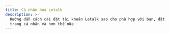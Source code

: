 ```yaml
---
title: Cá nhân hóa Letalk
description: >-
  Hướng dẫn cách cài đặt tài khoản Letalk sao cho phù hợp với bạn, đặt đường dẫn
  trang cá nhân và hơn thế nữa
---
```

